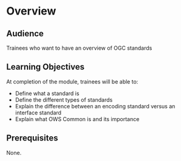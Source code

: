# Overview

## Audience

Trainees who want to have an overview of OGC standards

## Learning Objectives

At completion of the module, trainees will be able to:

-   Define what a standard is
-   Define the different types of standards
-   Explain the difference between an encoding standard versus an
    interface standard
-   Explain what OWS Common is and its importance

## Prerequisites

None.
